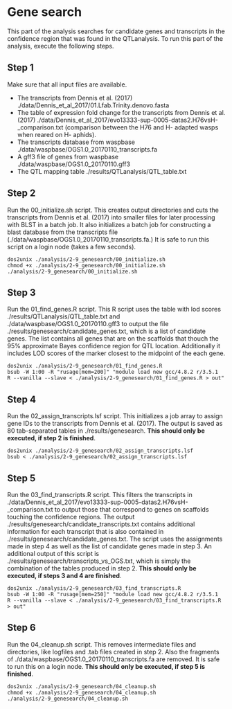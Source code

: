 # Gene search
This part of the analysis searches for candidate genes and transcripts in the confidence region that was found in the QTLanalysis. To run this part of the analysis, execute the following steps.
## Step 1
Make sure that all input files are available.
* The transcripts from Dennis et al. (2017) ./data/Dennis_et_al_2017/01.Lfab.Trinity.denovo.fasta
* The table of expression fold change for the transcripts from Dennis et al. (2017) ./data/Dennis_et_al_2017/evo13333-sup-0005-datas2.H76vsH-\_comparison.txt (comparison between the H76 and H- adapted wasps when reared on H- aphids).
* The transcripts database from waspbase ./data/waspbase/OGS1.0_20170110_transcripts.fa
* A gff3 file of genes from waspbase ./data/waspbase/OGS1.0_20170110.gff3
* The QTL mapping table ./results/QTLanalysis/QTL_table.txt

## Step 2
Run the 00_initialize.sh script. This creates output directories and cuts the transcripts from Dennis et al. (2017) into smaller files for later processing with BLST in a batch job. It also initializes a batch job for constructing a blast database from the transcripts file (./data/waspbase/OGS1.0_20170110_transcripts.fa.) It is safe to run this script on a login node (takes a few seconds).
```
dos2unix ./analysis/2-9_genesearch/00_initialize.sh
chmod +x ./analysis/2-9_genesearch/00_initialize.sh
./analysis/2-9_genesearch/00_initialize.sh
```
## Step 3
Run the 01_find_genes.R script. This R script uses the table with lod scores ./results/QTLanalysis/QTL_table.txt and ./data/waspbase/OGS1.0_20170110.gff3 to output the file ./results/genesearch/candidate_genes.txt, which is a list of candidate genes. The list contains all genes that are on the scaffolds that thouch the 95% approximate Bayes confidence region for QTL location. Additionally it includes LOD scores of the marker closest to the midpoint of the each gene.
```
dos2unix ./analysis/2-9_genesearch/01_find_genes.R
bsub -W 1:00 -R "rusage[mem=200]" "module load new gcc/4.8.2 r/3.5.1
R --vanilla --slave < ./analysis/2-9_genesearch/01_find_genes.R > out"
```
## Step 4
Run the 02_assign_transcripts.lsf script. This initializes a job array to assign gene IDs to the transcripts from Dennis et al. (2017). The output is saved as 80 tab-separated tables in ./results/genesearch. **This should only be executed, if step 2 is finished**.
```
dos2unix ./analysis/2-9_genesearch/02_assign_transcripts.lsf
bsub < ./analysis/2-9_genesearch/02_assign_transcripts.lsf
```
## Step 5
Run the 03_find_transcripts.R script. This filters the transcripts in ./data/Dennis_et_al_2017/evo13333-sup-0005-datas2.H76vsH-\_comparison.txt to output those that correspond to genes on scaffolds touching the confidence regions. The output ./results/genesearch/candidate_transcripts.txt contains additional information for each transcript that is also contained in ./results/genesearch/candidate_genes.txt. The script uses the assignments made in step 4 as well as the list of candidate genes made in step 3. An additional output of this script is ./results/genesearch/transcripts_vs_OGS.txt, which is simply the combination of the tables produced in step 2. **This should only be executed, if steps 3 and 4 are finished**.
```
dos2unix ./analysis/2-9_genesearch/03_find_transcripts.R
bsub -W 1:00 -R "rusage[mem=250]" "module load new gcc/4.8.2 r/3.5.1
R --vanilla --slave < ./analysis/2-9_genesearch/03_find_transcripts.R > out"
```
## Step 6
Run the 04_cleanup.sh script. This removes intermediate files and directories, like logfiles and .tab files created in step 2. Also the fragments of ./data/waspbase/OGS1.0_20170110_transcripts.fa are removed. It is safe to run this on a login node. **This should only be executed, if step 5 is finished**.
```
dos2unix ./analysis/2-9_genesearch/04_cleanup.sh
chmod +x ./analysis/2-9_genesearch/04_cleanup.sh
./analysis/2-9_genesearch/04_cleanup.sh
```
